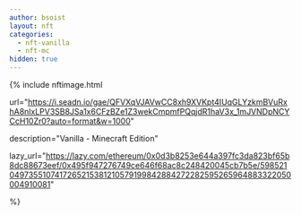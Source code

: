 ```yaml
---
author: bsoist
layout: nft
categories:
  - nft-vanilla
  - nft-mc
hidden: true
---
```

{% include nftimage.html 

url="https://i.seadn.io/gae/QFVXqVJAVwCC8xh9XVKpt4IUqGLYzkmBVuRxhA8nlxLPV3SB8JSa1x6CFzBZe1Z3wekCmpmfPQqjdR1haV3x_1mJVNDpNCYCcH10Zr0?auto=format&w=1000"

description="Vanilla - Minecraft Edition"

lazy_url="https://lazy.com/ethereum/0x0d3b8253e644a397fc3da823bf65b8dc88673eef/0x495f947276749ce646f68ac8c248420045cb7b5e/5985210497355107417265215381210579199842884272282595265964883322050004910081"

%}

